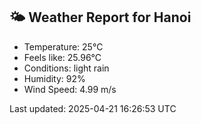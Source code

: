 <!-- WEATHER-START -->
## 🌤 Weather Report for Hanoi

- Temperature: 25°C
- Feels like: 25.96°C
- Conditions: light rain
- Humidity: 92%
- Wind Speed: 4.99 m/s

Last updated: 2025-04-21 16:26:53 UTC
<!-- WEATHER-END -->
